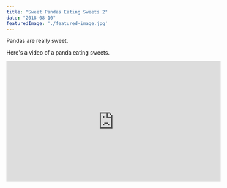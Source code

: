 ```yaml
---
title: "Sweet Pandas Eating Sweets 2"
date: "2018-08-10"
featuredImage: './featured-image.jpg'
---
```


Pandas are really sweet.

Here's a video of a panda eating sweets.

<iframe width="560" height="315" src="https://www.youtube.com/embed/4n0xNbfJLR8" frameborder="0" allowfullscreen></iframe>